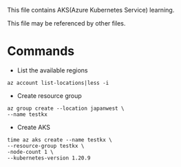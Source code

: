 This file contains AKS(Azure Kubernetes Service) learning.

This file may be referenced by other files.

# Commands

- List the available regions

``` shell 
az account list-locations|less -i
```

- Create resource group


``` shell
az group create --location japanwest \
--name testkx
```

- Create AKS

``` shell
time az aks create --name testkx \
--resource-group testkx \
-node-count 1 \
--kubernetes-version 1.20.9
```
